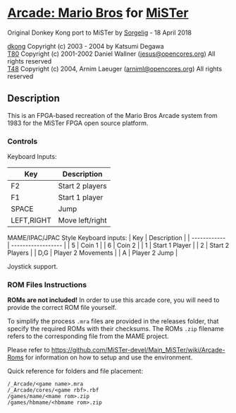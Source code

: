 # [Arcade: Mario Bros](https://www.arcade-museum.com/game_detail.php?game_id=8624) for [MiSTer](https://github.com/MiSTer-devel/Main_MiSTer/wiki)

Original Donkey Kong port to MiSTer by [Sorgelig](https://github.com/sorgelig) - 18 April 2018

[dkong](https://web.archive.org/web/20190330043320/http://www.geocities.jp/kwhr0/hard/fz80.html)  Copyright (c) 2003 - 2004 by Katsumi Degawa  
[T80](https://opencores.org/projects/t80)   Copyright (c) 2001-2002 Daniel Wallner (jesus@opencores.org) All rights reserved  
[T48](https://opencores.org/projects/t48)   Copyright (c) 2004, Arnim Laeuger (arniml@opencores.org) All rights reserved  

## Description

This is an FPGA-based recreation of the Mario Bros Arcade system from 1983 for the MiSTer FPGA open source platform.

### Controls

Keyboard Inputs:

| Key          | Description     |
| ------------ | --------------- |
| F2           | Start 2 players |
| F1           | Start 1 player  |
| SPACE        | Jump            |
| LEFT,RIGHT   | Move left/right |

MAME/IPAC/JPAC Style Keyboard inputs:
| Key          | Description        |
| ------------ | ------------------ |
| 5            | Coin 1             |
| 6            | Coin 2             |
| 1            | Start 1 Player     |
| 2            | Start 2 Players    |
| D,G          | Player 2 Movements |
| A            | Player 2 Jump      |

Joystick support.

### ROM Files Instructions

**ROMs are not included!** In order to use this arcade core, you will need to provide the correct ROM file yourself.

To simplify the process `.mra` files are provided in the releases folder, that specify the required ROMs with their checksums. The ROMs `.zip` filename refers to the corresponding file from the MAME project.

Please refer to https://github.com/MiSTer-devel/Main_MiSTer/wiki/Arcade-Roms for information on how to setup and use the environment.

Quick reference for folders and file placement:

```
/_Arcade/<game name>.mra
/_Arcade/cores/<game rbf>.rbf
/games/mame/<mame rom>.zip
/games/hbmame/<hbmame rom>.zip
```